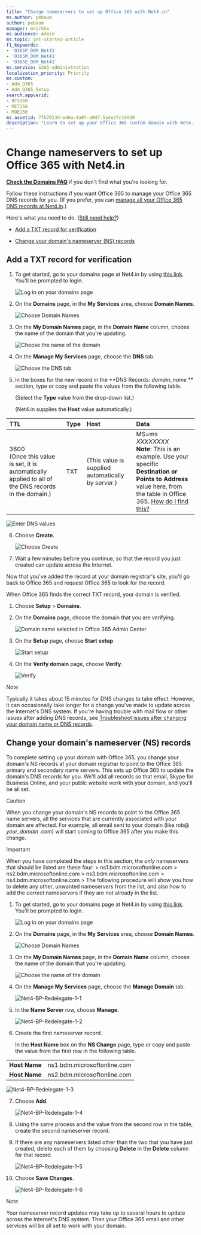 ```yaml
---
title: "Change nameservers to set up Office 365 with Net4.in"
ms.author: pebaum
author: pebaum
manager: mnirkhe
ms.audience: Admin
ms.topic: get-started-article
f1_keywords:
- 'O365P_DOM_Net41'
- 'O365M_DOM_Net41'
- 'O365E_DOM_Net41'
ms.service: o365-administration
localization_priority: Priority
ms.custom:
- Adm_O365
- Adm_O365_Setup
search.appverid:
- BCS160
- MET150
- MOE150
ms.assetid: 7fb7013d-ed6a-4a0f-a0d7-5a4e3fc16930
description: "Learn to set up your Office 365 custom domain with Net4.in if you want Office 365 to manage your DNS records."
---
```


# Change nameservers to set up Office 365 with Net4.in

 **[Check the Domains FAQ](../setup/domains-faq.md)** if you don't find what you're looking for.
  
Follow these instructions if you want Office 365 to manage your Office 365 DNS records for you. (If you prefer, you can [manage all your Office 365 DNS records at Net4.in](https://support.office.com/article/944b89b6-8cc5-441f-add2-6b14160773c5.aspx).)
  
Here's what you need to do. ([Still need help?](change-nameservers-at-net4-in.md#BKMK_NeedHelp))
  
- [Add a TXT record for verification](change-nameservers-at-net4-in.md#BKMK_verify)
    
- [Change your domain's nameserver (NS) records](change-nameservers-at-net4-in.md#BKMK_nameservers)
    
## Add a TXT record for verification

1. To get started, go to your domains page at Net4.in by using [this link](https://www.net4.com/aspx/account/my-page.aspx). You'll be prompted to login.
    
    ![Log in on your domains page](../media/60b47c80-9aba-4ca0-993e-833ce23bd7a3.png)
  
2. On the **Domains** page, in the **My Services** area, choose **Domain Names**.
    
    ![Choose Domain Names](../media/a0f074d7-f467-4b2d-a2d4-650575b0aa34.png)
  
3. On the **My Domain Names** page, in the **Domain Name** column, choose the name of the domain that you're updating. 
    
    ![Choose the name of the domain](../media/ce0deb04-9481-40b8-bbbb-cbf7d46a1873.png)
  
4. On the **Manage My Services** page, choose the **DNS** tab.
    
    ![Choose the DNS tab](../media/a02534d9-8307-47fc-a368-a939007adf37.png)
  
5. In the boxes for the new record in the **DNS Records:  *domain_name* ** section, type or copy and paste the values from the following table. 
    
    (Select the **Type** value from the drop-down list.) 
    
    (Net4.in supplies the **Host** value automatically.) 
    
|**TTL**|**Type**|**Host**|**Data**|
|:-----|:-----|:-----|:-----|
|3600  <br/> (Once this value is set, it is automatically applied to all of the DNS records in the domain.)  <br/> |TXT  <br/> |(This value is supplied automatically by server.)  <br/> |MS=ms *XXXXXXXX*  <br/> **Note**: This is an example. Use your specific **Destination or Points to Address** value here, from the table in Office 365.           [How do I find this?](../get-help-with-domains/information-for-dns-records.md)          |
   
   ![Enter DNS values](../media/38bf58d2-7371-452d-a3d2-ca43857eddd2.png)
  
6. Choose **Create**.
    
    ![Choose Create](../media/3574bcd0-ee5a-445a-b980-878f207bc3e3.png)
  
7. Wait a few minutes before you continue, so that the record you just created can update across the Internet.
    
Now that you've added the record at your domain registrar's site, you'll go back to Office 365 and request Office 365 to look for the record.
  
When Office 365 finds the correct TXT record, your domain is verified.
  
1. Choose **Setup** \> **Domains**.
    
2. On the **Domains** page, choose the domain that you are verifying. 
    
    ![Domain name selected in Office 365 Admin Center](../media/c61204f1-a025-448b-a2a1-c4d7abee7a06.png)
  
3. On the **Setup** page, choose **Start setup**.
    
    ![Start setup](../media/5f6578af-ae32-49e8-b283-ec2d080420da.png)
  
4. On the **Verify domain** page, choose **Verify**.
    
    ![Verify](../media/c256ab1d-03f2-498e-bb63-19e4d49a6b97.png)
  
> [!NOTE]
>  Typically it takes about 15 minutes for DNS changes to take effect. However, it can occasionally take longer for a change you've made to update across the Internet's DNS system. If you're having trouble with mail flow or other issues after adding DNS records, see [Troubleshoot issues after changing your domain name or DNS records](../get-help-with-domains/find-and-fix-issues.md). 
  
## Change your domain's nameserver (NS) records

To complete setting up your domain with Office 365, you change your domain's NS records at your domain registrar to point to the Office 365 primary and secondary name servers. This sets up Office 365 to update the domain's DNS records for you. We'll add all records so that email, Skype for Business Online, and your public website work with your domain, and you'll be all set.
  
> [!CAUTION]
> When you change your domain's NS records to point to the Office 365 name servers, all the services that are currently associated with your domain are affected. For example, all email sent to your domain (like rob@ *your_domain*  .com) will start coming to Office 365 after you make this change.
  
> [!IMPORTANT]
>  When you have completed the steps in this section, the  *only*  nameservers that should be listed are these four: >  ns1.bdm.microsoftonline.com >  ns2.bdm.microsoftonline.com >  ns3.bdm.microsoftonline.com >  ns4.bdm.microsoftonline.com >  The following procedure will show you how to delete any other, unwanted nameservers from the list, and also how to add the  *correct*  nameservers if they are not already in the list.
  
1. To get started, go to your domains page at Net4.in by using [this link](https://www.net4.com/aspx/account/my-page.aspx). You'll be prompted to login.
    
    ![Log in on your domains page](../media/60b47c80-9aba-4ca0-993e-833ce23bd7a3.png)
  
2. On the **Domains** page, in the **My Services** area, choose **Domain Names**.
    
    ![Choose Domain Names](../media/a0f074d7-f467-4b2d-a2d4-650575b0aa34.png)
  
3. On the **My Domain Names** page, in the **Domain Name** column, choose the name of the domain that you're updating. 
    
    ![Choose the name of the domain](../media/ce0deb04-9481-40b8-bbbb-cbf7d46a1873.png)
  
4. On the **Manage My Services** page, choose the **Manage Domain** tab. 
    
    ![Net4-BP-Redelegate-1-1](../media/5925eae4-90b6-4187-8297-765af90dd00d.png)
  
5. In the **Name Server** row, choose **Manage**.
    
    ![Net4-BP-Redelegate-1-2](../media/7972c356-d4bf-49d0-a762-190d33516f07.png)
  
6. Create the first nameserver record.
    
    In the **Host Name** box on the **NS Change** page, type or copy and paste the value from the first row in the following table. 
    
|||
|:-----|:-----|
|**Host Name** <br/> |ns1.bdm.microsoftonline.com  <br/> |
|**Host Name** <br/> |ns2.bdm.microsoftonline.com  <br/> |
   
   ![Net4-BP-Redelegate-1-3](../media/f38595ba-5403-4235-97ae-13bcd61e3a26.png)
  
7. Choose **Add**.
    
    ![Net4-BP-Redelegate-1-4](../media/9796773e-e5d3-4659-a024-21c097132f08.png)
  
8. Using the same process and the value from the second row in the table, create the second nameserver record.
    
9. If there are any nameservers listed other than the two that you have just created, delete each of them by choosing **Delete** in the **Delete** column for that record. 
    
    ![Net4-BP-Redelegate-1-5](../media/fa599169-8066-4214-a4a8-04de4b5c51b1.png)
  
10. Choose **Save Changes**.
    
    ![Net4-BP-Redelegate-1-6](../media/3712bc11-cdb7-46dd-81f2-982a050e77f7.png)
  
> [!NOTE]
> Your nameserver record updates may take up to several hours to update across the Internet's DNS system. Then your Office 365 email and other services will be all set to work with your domain.
